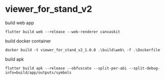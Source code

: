 # viewer_for_stand_v2

build web app

    flutter build web --release --web-renderer canvaskit  

build docker container

    docker build -t viewer_for_stand_v2_1.0.0 .\build\web\ -f .\Dockerfile

build apk
    
    flutter build apk --release --obfuscate --split-per-abi --split-debug-info=build/app/outputs/symbols
    
